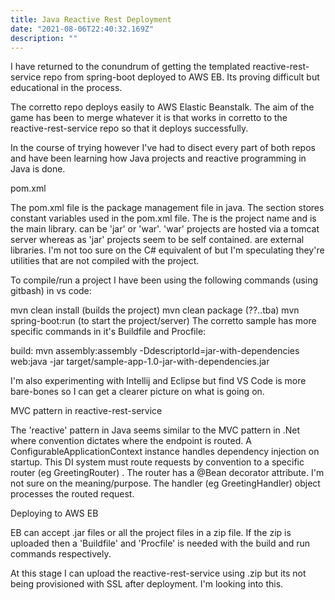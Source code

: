 ```yaml
---
title: Java Reactive Rest Deployment
date: "2021-08-06T22:40:32.169Z"
description: ""
---
```


I have returned to the conundrum of getting the templated reactive-rest-service repo from spring-boot deployed to AWS EB. Its proving difficult but educational in the process.

The corretto repo deploys easily to AWS Elastic Beanstalk. The aim of the game has been to merge whatever it is that works in corretto to the reactive-rest-service repo so that it deploys successfully. 

In the course of trying however I've had to disect every part of both repos and have been learning how Java projects and reactive programming in Java is done.

 

pom.xml

The pom.xml file is the package management file in java. The <properties> section stores constant variables used in the pom.xml file. The <artifactId> is the project name and <groupId> is the main library. <packaging> can be 'jar' or 'war'. 'war' projects are hosted via a tomcat server whereas as 'jar' projects seem to be self contained. <dependencies> are external libraries. I'm not too sure on the C# equivalent of <plugins> but I'm speculating they're utilities that are not compiled with the project.

To compile/run a project I have been using the following commands (using gitbash) in vs code:

mvn clean install (builds the project)
mvn clean package (??..tba)
mvn spring-boot:run (to start the project/server)
The corretto sample has more specific commands in it's Buildfile and Procfile:

build: mvn assembly:assembly -DdescriptorId=jar-with-dependencies
web:java -jar target/sample-app-1.0-jar-with-dependencies.jar
 
I'm also experimenting with Intellij and Eclipse but find VS Code is more bare-bones so I can get a clearer picture on what is going on.

 

MVC pattern in reactive-rest-service

The 'reactive' pattern in Java seems similar to the MVC pattern in .Net where convention dictates where the endpoint is routed. A ConfigurableApplicationContext instance handles dependency injection on startup. This DI system must route requests by convention to a specific router (eg GreetingRouter) . The router has a @Bean decorator attribute. I'm not sure on the meaning/purpose. The handler (eg GreetingHandler) object processes the routed request.

 

Deploying to AWS EB

EB can accept .jar files or all the project files in a zip file. If the zip is uploaded then a 'Buildfile' and 'Procfile' is needed with the build and run commands respectively. 

At this stage I can upload the reactive-rest-service using .zip but its not being provisioned with SSL after deployment. I'm looking into this.

 
